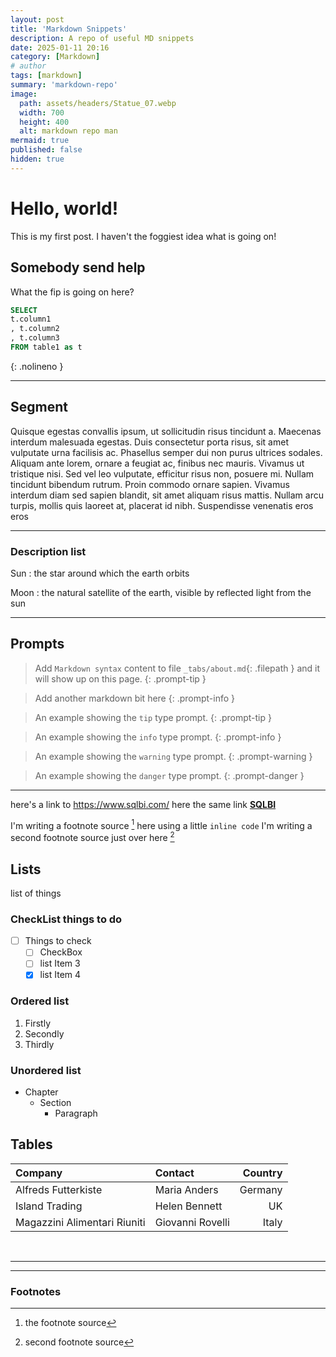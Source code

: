 ```yaml
---
layout: post
title: 'Markdown Snippets'
description: A repo of useful MD snippets
date: 2025-01-11 20:16
category: [Markdown]
# author
tags: [markdown]
summary: 'markdown-repo'
image:
  path: assets/headers/Statue_07.webp
  width: 700
  height: 400
  alt: markdown repo man
mermaid: true
published: false
hidden: true
---
```


# Hello, world!
This is my first post. I haven't the foggiest idea what is going on!

## Somebody send help
What the fip is going on here?


```sql
SELECT 
t.column1
, t.column2
, t.column3
FROM table1 as t
```
{: .nolineno }

---

## Segment

Quisque egestas convallis ipsum, ut sollicitudin risus tincidunt a. Maecenas interdum malesuada egestas. Duis consectetur porta risus, sit amet vulputate urna facilisis ac. Phasellus semper dui non purus ultrices sodales. Aliquam ante lorem, ornare a feugiat ac, finibus nec mauris. Vivamus ut tristique nisi. Sed vel leo vulputate, efficitur risus non, posuere mi. Nullam tincidunt bibendum rutrum. Proin commodo ornare sapien. Vivamus interdum diam sed sapien blandit, sit amet aliquam risus mattis. Nullam arcu turpis, mollis quis laoreet at, placerat id nibh. Suspendisse venenatis eros eros  




---

### Description list

Sun
: the star around which the earth orbits

Moon
: the natural satellite of the earth, visible by reflected light from the sun



---
## Prompts

> Add `Markdown syntax` content to file `_tabs/about.md`{: .filepath } and it will show up on this page.
{: .prompt-tip }

> Add another markdown bit here
{: .prompt-info }

<!-- markdownlint-capture -->
<!-- markdownlint-disable -->
> An example showing the `tip` type prompt.
{: .prompt-tip }

> An example showing the `info` type prompt.
{: .prompt-info }

> An example showing the `warning` type prompt.
{: .prompt-warning }

> An example showing the `danger` type prompt.
{: .prompt-danger }
<!-- markdownlint-restore -->
---
here's a link to <https://www.sqlbi.com/>
here the same link [**SQLBI**](https://www.sqlbi.com/)

I'm writing a footnote source [^footnote] here using a little `inline code`
I'm writing a second footnote source just over here [^fn2]


## Lists
list of  things


### CheckList things to do
- [ ] Things to check
  - [ ] CheckBox
  - [ ] list Item 3
  - [X] list Item 4

### Ordered list

1. Firstly
2. Secondly
3. Thirdly

### Unordered list

- Chapter
  - Section
    - Paragraph


## Tables

| Company                      | Contact          | Country |
| :--------------------------- | :--------------- | ------: |
| Alfreds Futterkiste          | Maria Anders     | Germany |
| Island Trading               | Helen Bennett    |      UK |
| Magazzini Alimentari Riuniti | Giovanni Rovelli |   Italy |

<br>

---
---
### **Footnotes**

[^footnote]: the footnote source  
[^fn2]: second footnote source